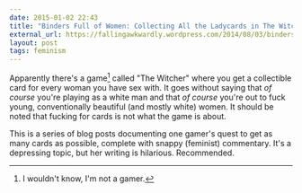 ```yaml
---
date: 2015-01-02 22:43
title: "Binders Full of Women: Collecting All the Ladycards in The Witcher"
external_url: https://fallingawkwardly.wordpress.com/2014/08/03/binders-full-of-women-collecting-all-the-ladycards-in-the-witcher-part-1/
layout: post
tags: feminism
---
```


Apparently there's a game[^game] called "The Witcher" where you get a collectible card for every woman you have sex with. It goes without saying that *of course* you're playing as a white man and that *of course* you're out to fuck young, conventionally beautiful (and mostly white) women. It should be noted that fucking for cards is not what the game is about.

This is a series of blog posts documenting one gamer's quest to get as many cards as possible, complete with snappy (feminist) commentary. It's a depressing topic, but her writing is hilarious. Recommended.

[^game]: I wouldn't know, I'm not a gamer.
